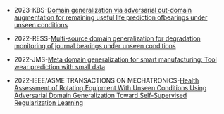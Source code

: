 - 2023-KBS-[Domain generalization via adversarial out-domain augmentation for remaining useful life prediction ofbearings under unseen conditions]( https://www.sciencedirect.com/science/article/pii/S0950705122012953)


- 2022-RESS-[Multi-source domain generalization for degradation monitoring of journal bearings under unseen conditions]( https://www.sciencedirect.com/science/article/pii/S0951832022005816)


- 2022-JMS-[Meta domain generalization for smart manufacturing: Tool wear prediction with small data]( https://www.sciencedirect.com/science/article/pii/S0278612521002582)

- 2022-IEEE/ASME TRANSACTIONS ON MECHATRONICS-[Health Assessment of Rotating Equipment With Unseen Conditions Using Adversarial Domain Generalization Toward Self-Supervised Regularization Learning]( https://ieeexplore.ieee.org/abstract/document/9759507/)



